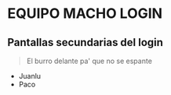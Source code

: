 # EQUIPO MACHO LOGIN
## Pantallas secundarias del login

> El burro delante pa' que no se espante

* Juanlu
* Paco
